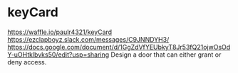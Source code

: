 # keyCard
https://waffle.io/paulr4321/keyCard
https://ezclapboyz.slack.com/messages/C9JNNDYH3/
https://docs.google.com/document/d/1GgZdVfYEUbkyT8Jr53fQ21ojwOsOdY-uOHtklbvks50/edit?usp=sharing
Design a door that can either grant or deny access.
